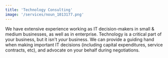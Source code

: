 ```yaml
---
title: 'Technology Consulting'
image: '/services/noun_1013177.png'
---
```


We have extensive experience working as IT decision-makers in 
small & medium businesses, as well as in enterprise. Technology
is a critical part of your business, but it isn't *your* business. We can provide
a guiding hand when making important IT decisions (including capital expenditures, 
service contracts, etc), and advocate on your behalf during negotiations.
